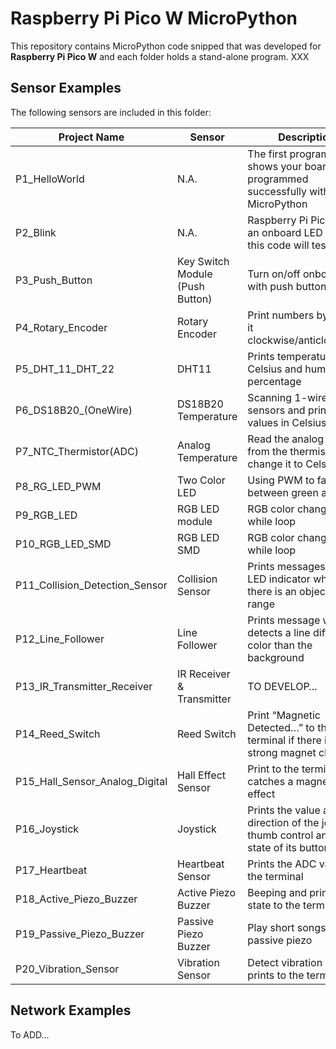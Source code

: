 # Raspberry Pi Pico W MicroPython

This repository contains MicroPython code snipped that was developed for **Raspberry Pi Pico W** and each folder holds a stand-alone program. XXX

## Sensor Examples
The following sensors are included in this folder:

Project Name | Sensor | Description
--- | --- | ---
P1_HelloWorld | N.A. | The first program that shows your board programmed successfully with MicroPython
P2_Blink | N.A. | Raspberry Pi Pico W has an onboard LED which this code will test it 
P3_Push_Button | Key Switch Module (Push Button) | Turn on/off onboard LED with push button
P4_Rotary_Encoder | Rotary Encoder | Print numbers by turning it clockwise/anticlockwise. 
P5_DHT_11_DHT_22 | DHT11 | Prints temperature in Celsius and humidity in percentage
P6_DS18B20_(OneWire) | DS18B20 Temperature | Scanning 1-wire for all sensors and printing the values in Celsius
P7_NTC_Thermistor(ADC) | Analog Temperature | Read the analog value from the thermistor and change it to Celsius
P8_RG_LED_PWM | Two Color LED | Using PWM to fade LED between green and red
P9_RGB_LED | RGB LED module | RGB color change in a while loop
P10_RGB_LED_SMD | RGB LED SMD | RGB color change in a while loop
P11_Collision_Detection_Sensor | Collision Sensor | Prints messages with LED indicator when there is an object in its range
P12_Line_Follower | Line Follower | Prints message while it detects a line different color than the background
P13_IR_Transmitter_Receiver | IR Receiver & Transmitter | TO DEVELOP… 
P14_Reed_Switch | Reed Switch | Print “Magnetic Detected…” to the terminal if there is a strong magnet close to it
P15_Hall_Sensor_Analog_Digital | Hall Effect Sensor | Print to the terminal if it catches a magnetic effect
P16_Joystick | Joystick | Prints the value and direction of the joystick thumb control and the state of its button
P17_Heartbeat | Heartbeat Sensor | Prints the ADC value to the terminal
P18_Active_Piezo_Buzzer | Active Piezo Buzzer | Beeping and printing the state to the terminal
P19_Passive_Piezo_Buzzer | Passive Piezo Buzzer | Play short songs with passive piezo
P20_Vibration_Sensor | Vibration Sensor | Detect vibration and prints to the terminal

## Network Examples
To ADD… 


